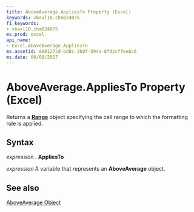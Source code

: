 ```yaml
---
title: AboveAverage.AppliesTo Property (Excel)
keywords: vbaxl10.chm824075
f1_keywords:
- vbaxl10.chm824075
ms.prod: excel
api_name:
- Excel.AboveAverage.AppliesTo
ms.assetid: 880127cd-bd8c-2b0f-594a-8fd2cffee6c6
ms.date: 06/08/2017
---
```



# AboveAverage.AppliesTo Property (Excel)

Returns a  **[Range](Excel.Range(objec).md)** object specifying the cell range to which the formatting rule is applied.


## Syntax

 _expression_ . **AppliesTo**

 _expression_ A variable that represents an **AboveAverage** object.


## See also


[AboveAverage Object](Excel.AboveAverage.md)

